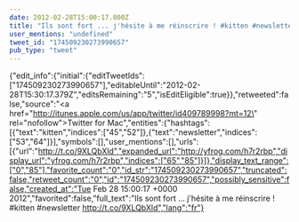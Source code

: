```yaml
---
date: 2012-02-28T15:00:17.000Z
title: "Ils sont fort ... j'hésite à me réinscrire ! #kitten #newsletter http://t.co/9XLQbXld″"
user_mentions: "undefined"
tweet_id: "174509230273990657"
pub_type: "tweet"
---
```

{"edit_info":{"initial":{"editTweetIds":["174509230273990657"],"editableUntil":"2012-02-28T15:30:17.379Z","editsRemaining":"5","isEditEligible":true}},"retweeted":false,"source":"<a href=\"http://itunes.apple.com/us/app/twitter/id409789998?mt=12\" rel=\"nofollow\">Twitter for Mac</a>","entities":{"hashtags":[{"text":"kitten","indices":["45","52"]},{"text":"newsletter","indices":["53","64"]}],"symbols":[],"user_mentions":[],"urls":[{"url":"http://t.co/9XLQbXld","expanded_url":"http://yfrog.com/h7r2rbp","display_url":"yfrog.com/h7r2rbp","indices":["65","85"]}]},"display_text_range":["0","85"],"favorite_count":"0","id_str":"174509230273990657","truncated":false,"retweet_count":"0","id":"174509230273990657","possibly_sensitive":false,"created_at":"Tue Feb 28 15:00:17 +0000 2012","favorited":false,"full_text":"Ils sont fort ... j'hésite à me réinscrire ! #kitten #newsletter http://t.co/9XLQbXld","lang":"fr"}
